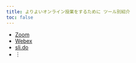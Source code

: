 ```yaml
---
title: よりよいオンライン授業をするために ツール別紹介
toc: false
---
```


- [Zoom](/zoom/)
- [Webex](/webex/)
- [sli.do](slido)
- ︙
